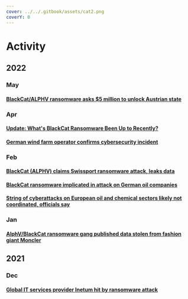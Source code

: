 ```yaml
---
cover: ../../.gitbook/assets/cat2.png
coverY: 0
---
```


# Activity

## 2022

### May

#### [BlackCat/ALPHV ransomware asks $5 million to unlock Austrian state](https://www.bleepingcomputer.com/news/security/blackcat-alphv-ransomware-asks-5-million-to-unlock-austrian-state/?\&web\_view=true)

### Apr

#### [Update: What's BlackCat Ransomware Been Up to Recently?](https://www.bankinfosecurity.com/blackcat-attack-on-betting-company-disrupts-service-a-18886)

#### [German wind farm operator confirms cybersecurity incident](https://therecord.media/german-wind-farm-operator-confirms-cybersecurity-incident-after-ransomware-group/)

### Feb

#### [BlackCat (ALPHV) claims Swissport ransomware attack, leaks data](https://www.bleepingcomputer.com/news/security/blackcat-alphv-claims-swissport-ransomware-attack-leaks-data/)

#### [BlackCat ransomware implicated in attack on German oil companies](https://www.zdnet.com/article/blackcat-ransomware-implicated-in-attack-on-german-oil-companies/)

#### [String of cyberattacks on European oil and chemical sectors likely not coordinated, officials say](https://therecord.media/string-of-cyberattacks-on-european-oil-and-chemical-sectors-likely-not-coordinated-officials-say/)

### Jan

#### [AlphV/BlackCat ransomware gang published data stolen from fashion giant Moncler](https://securityaffairs.co/wordpress/126880/cyber-crime/alphv-blackcat-ransomware-hit-moncler.html)

## 2021

### Dec

#### [Global IT services provider Inetum hit by ransomware attack](https://www.bleepingcomputer.com/news/security/global-it-services-provider-inetum-hit-by-ransomware-attack/)

